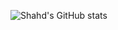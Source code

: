 
![Shahd's GitHub stats](https://github-readme-stats.vercel.app/api?username=shahdhoss&show_icons=true&theme=transparent)
